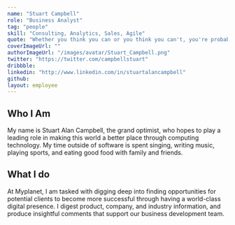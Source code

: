 ```yaml
---
name: "Stuart Campbell"
role: "Business Analyst"
tag: "people"
skill: "Consulting, Analytics, Sales, Agile"
quote: "Whether you think you can or you think you can't, you're probably right"
coverImageUrl: ""
authorImageUrl: "/images/avatar/Stuart_Campbell.png"
twitter: "https://twitter.com/campbellstuart"
dribbble:
linkedin: "http://www.linkedin.com/in/stuartalancampbell"
github:
layout: employee
---
```


## Who I Am

My name is Stuart Alan Campbell, the grand optimist, who hopes to play a leading role in making this world a better place through computing technology. My time outside of software is spent singing, writing music, playing sports, and eating good food with family and friends.

## What I do

At Myplanet, I am tasked with digging deep into finding opportunities for potential clients to become more successful through having a world-class digital presence. I digest product, company, and industry information, and produce insightful comments that support our business development team.
